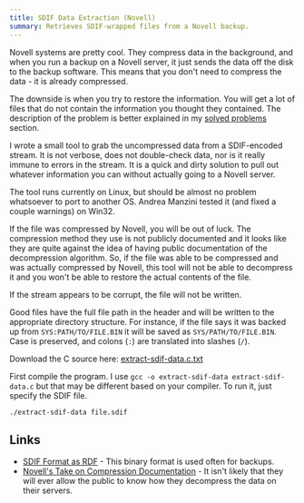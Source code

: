 ```yaml
---
title: SDIF Data Extraction (Novell)
summary: Retrieves SDIF-wrapped files from a Novell backup.
---
```


Novell systems are pretty cool.  They compress data in the background, and when you run a backup on a Novell server, it just sends the data off the disk to the backup software.  This means that you don't need to compress the data - it is already compressed.

The downside is when you try to restore the information.  You will get a lot of files that do not contain the information you thought they contained.  The description of the problem is better explained in my [solved problems](../../reference/problems/sdif/) section.

I wrote a small tool to grab the uncompressed data from a SDIF-encoded stream.  It is not verbose, does not double-check data, nor is it really immune to errors in the stream.  It is a quick and dirty solution to pull out whatever information you can without actually going to a Novell server.

The tool runs currently on Linux, but should be almost no problem whatsoever to port to another OS.  Andrea Manzini tested it (and fixed a couple warnings) on Win32.

If the file was compressed by Novell, you will be out of luck.  The compression method they use is not publicly documented and it looks like they are quite against the idea of having public documentation of the decompression algorithm.  So, if the file was able to be compressed and was actually compressed by Novell, this tool will not be able to decompress it and you won't be able to restore the actual contents of the file.

If the stream appears to be corrupt, the file will not be written.

Good files have the full file path in the header and will be written to the appropriate directory structure.  For instance, if the file says it was backed up from `SYS:PATH/TO/FILE.BIN` it will be saved as `SYS/PATH/TO/FILE.BIN`.  Case is preserved, and colons (`:`) are translated into slashes (`/`).

Download the C source here:  [extract-sdif-data.c.txt](extract-sdif-data.c.txt)

First compile the program.  I use `gcc -o extract-sdif-data extract-sdif-data.c` but that may be different based on your compiler.  To run it, just specify the SDIF file.

    ./extract-sdif-data file.sdif


Links
-----

* [SDIF Format as RDF](http://www.ecma-international.org/publications/standards/Ecma-208.htm) - This binary format is used often for backups.
* [Novell's Take on Compression Documentation]("http://forums.novell.com/group/novell.devsup.smscomp/readerNoFrame.tpt/@thread@179@F@10@S-,D@NONE+179/@article@179) - It isn't likely that they will ever allow the public to know how they decompress the data on their servers.
